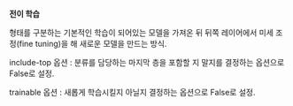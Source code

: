 **전이 학습**

형태를 구분하는 기본적인 학습이 되어있는 모델을 가져온 뒤 뒤쪽 레이어에서 미세 조정(fine tuning)을 해 새로운 모델을 만드는 방식.

include-top 옵션 : 분류를 담당하는 마지막 층을 포함할 지 말지를 결정하는 옵션으로 False로 설정.

trainable 옵션 : 새롭게 학습시킬지 아닐지 결정하는 옵션으로 False로 설정.


